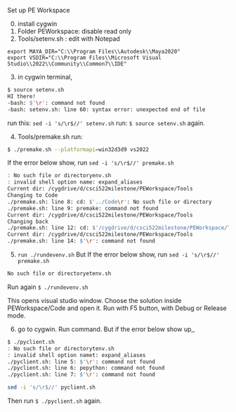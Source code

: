 Set up PE Workspace

0. install cygwin
1. Folder PEWorkspace: disable read only
2. Tools/setenv.sh : edit with Notepad
```shell
export MAYA_DIR="C:\\Program Files\\Autodesk\\Maya2020"
export VSDIR="C:\\Program Files\\Microsoft Visual Studio\\2022\\Community\\Common7\\IDE"
```
3. in cygwin terminal, 
```bash
$ source setenv.sh
HI there!
-bash: $'\r': command not found
-bash: setenv.sh: line 60: syntax error: unexpected end of file
```
run this: `sed -i 's/\r$//' setenv.sh`
run: `$ source setenv.sh` again.

4. Tools/premake.sh
run: 
```bash
$ ./premake.sh --platformapi=win32d3d9 vs2022
```
If the error below show, run `sed -i 's/\r$//' premake.sh`

```bash 
: No such file or directoryenv.sh
: invalid shell option name: expand_aliases
Current dir: /cygdrive/d/csci522milestone/PEWorkspace/Tools
Changing to Code
./premake.sh: line 8: cd: $'../Code\r': No such file or directory
./premake.sh: line 9: premake: command not found
Current dir: /cygdrive/d/csci522milestone/PEWorkspace/Tools
Changing back
./premake.sh: line 12: cd: $'/cygdrive/d/csci522milestone/PEWorkspace/Tools\r\r': No such file or directory
Current dir: /cygdrive/d/csci522milestone/PEWorkspace/Tools
./premake.sh: line 14: $'\r': command not found
```

5. `run ./rundevenv.sh`
But If the error below show, run `sed -i 's/\r$//' premake.sh`

```bash
No such file or directoryetenv.sh
```
Run again `$ ./rundevenv.sh`

This opens visual studio window. 
Choose the solution inside PEWorkspace/Code and open it.
Run with F5 button, with Debug or Release mode.

6. go to cygwin. Run command. But if the error below show up,,
```bash 
$ ./pyclient.sh
: No such file or directorytenv.sh
: invalid shell option namet: expand_aliases
./pyclient.sh: line 5: $'\r': command not found
./pyclient.sh: line 6: pepython: command not found
./pyclient.sh: line 7: $'\r': command not found
```
```bash
sed -i 's/\r$//' pyclient.sh
```

Then run `$ ./pyclient.sh` again.